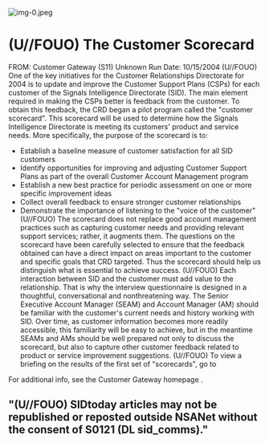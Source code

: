 ![img-0.jpeg](img-0.jpeg)

# (U//FOUO) The Customer Scorecard 

FROM: Customer Gateway (S11)
Unknown
Run Date: 10/15/2004
(U//FOUO) One of the key initiatives for the Customer Relationships Directorate for 2004 is to update and improve the Customer Support Plans (CSPs) for each customer of the Signals Intelligence Directorate (SID). The main element required in making the CSPs better is feedback from the customer. To obtain this feedback, the CRD began a pilot program called the "customer scorecard". This scorecard will be used to determine how the Signals Intelligence Directorate is meeting its customers' product and service needs. More specifically, the purpose of the scorecard is to:

- Establish a baseline measure of customer satisfaction for all SID customers
- Identify opportunities for improving and adjusting Customer Support Plans as part of the overall Customer Account Management program
- Establish a new best practice for periodic assessment on one or more specific improvement ideas
- Collect overall feedback to ensure stronger customer relationships
- Demonstrate the importance of listening to the "voice of the customer"
(U//FOUO) The scorecard does not replace good account management practices such as capturing customer needs and providing relevant support services; rather, it augments them. The questions on the scorecard have been carefully selected to ensure that the feedback obtained can have a direct impact on areas important to the customer and specific goals that CRD targeted. Thus the scorecard should help us distinguish what is essential to achieve success.
(U//FOUO) Each interaction between SID and the customer must add value to the relationship. That is why the interview questionnaire is designed in a thoughtful, conversational and nonthreatening way. The Senior Executive Account Manager (SEAM) and Account Manager (AM) should be familiar with the customer's current needs and history working with SID. Over time, as customer information becomes more readily accessible, this familiarity will be easy to achieve, but in the meantime SEAMs and AMs should be well prepared not only to discuss the scorecard, but also to capture other customer feedback related to product or service improvement suggestions.
(U//FOUO) To view a briefing on the results of the first set of "scorecards", go to

For additional info, see the Customer Gateway homepage .

## "(U//FOUO) SIDtoday articles may not be republished or reposted outside NSANet without the consent of $\mathbf{S 0 1 2 1}$ (DL sid_comms)."
